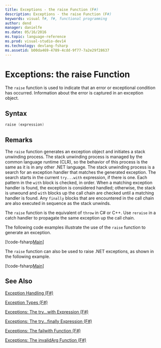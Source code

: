 ```yaml
---
title: Exceptions - the raise Function (F#)
description: Exceptions - the raise Function (F#)
keywords: visual f#, f#, functional programming
author: dend
manager: danielfe
ms.date: 05/16/2016
ms.topic: language-reference
ms.prod: visual-studio-dev14
ms.technology: devlang-fsharp
ms.assetid: b00da469-4789-4cdd-9f77-7a2e29f28637 
---
```


# Exceptions: the raise Function

The `raise` function is used to indicate that an error or exceptional condition has occurred. Information about the error is captured in an exception object.


## Syntax

```fsharp
raise (expression)
```

## Remarks
The `raise` function generates an exception object and initiates a stack unwinding process. The stack unwinding process is managed by the common language runtime (CLR), so the behavior of this process is the same as it is in any other .NET language. The stack unwinding process is a search for an exception handler that matches the generated exception. The search starts in the current `try...with` expression, if there is one. Each pattern in the `with` block is checked, in order. When a matching exception handler is found, the exception is considered handled; otherwise, the stack is unwound and `with` blocks up the call chain are checked until a matching handler is found. Any `finally` blocks that are encountered in the call chain are also executed in sequence as the stack unwinds.

The `raise` function is the equivalent of `throw` in C# or C++. Use `reraise` in a catch handler to propagate the same exception up the call chain.

The following code examples illustrate the use of the `raise` function to generate an exception.

[!code-fsharp[Main](../../../../samples/snippets/fslangref2/snippet5801.fs)]

The `raise` function can also be used to raise .NET exceptions, as shown in the following example.

[!code-fsharp[Main](../../../../samples/snippets/fslangref2/snippet5802.fs)]
    
## See Also
[Exception Handling &#40;F&#35;&#41;](Exception-Handling-%5BFSharp%5D.md)

[Exception Types &#40;F&#35;&#41;](Exception-Types-%5BFSharp%5D.md)

[Exceptions: The try...with Expression &#40;F&#35;&#41;](Exceptions-The-try...with-Expression-%5BFSharp%5D.md)

[Exceptions: The try...finally Expression &#40;F&#35;&#41;](Exceptions-The-try...finally-Expression-%5BFSharp%5D.md)

[Exceptions: The failwith Function &#40;F&#35;&#41;](Exceptions-The-failwith-Function-%5BFSharp%5D.md)

[Exceptions: The invalidArg Function &#40;F&#35;&#41;](Exceptions-The-invalidArg-Function-%5BFSharp%5D.md)